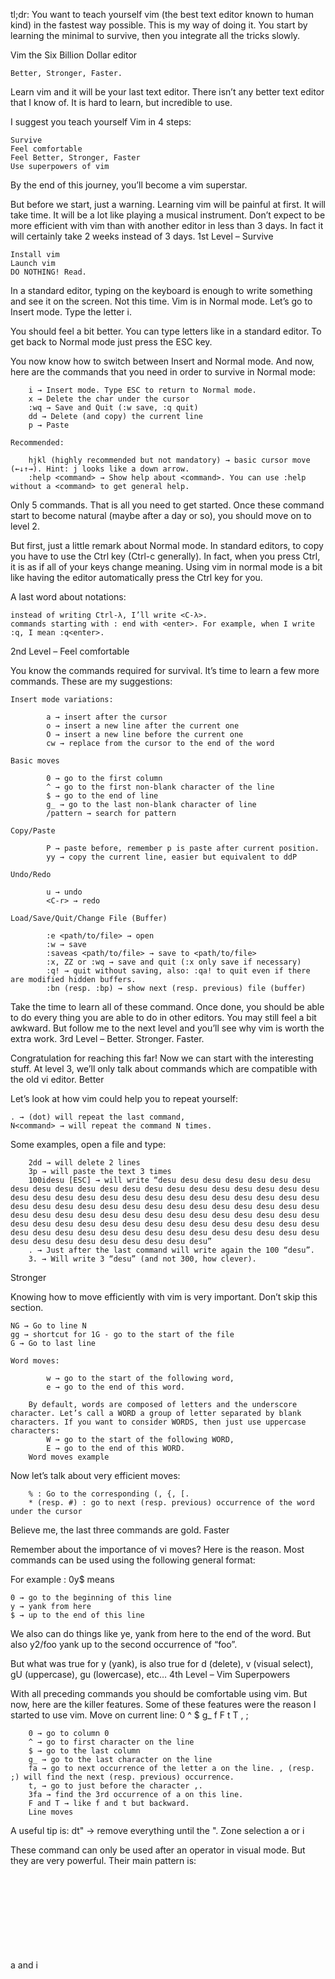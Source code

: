 

tl;dr: You want to teach yourself vim (the best text editor known to human kind) in the fastest way possible. This is my way of doing it. You start by learning the minimal to survive, then you integrate all the tricks slowly.

Vim the Six Billion Dollar editor

    Better, Stronger, Faster.

Learn vim and it will be your last text editor. There isn’t any better text editor that I know of. It is hard to learn, but incredible to use.

I suggest you teach yourself Vim in 4 steps:

    Survive
    Feel comfortable
    Feel Better, Stronger, Faster
    Use superpowers of vim

By the end of this journey, you’ll become a vim superstar.

But before we start, just a warning. Learning vim will be painful at first. It will take time. It will be a lot like playing a musical instrument. Don’t expect to be more efficient with vim than with another editor in less than 3 days. In fact it will certainly take 2 weeks instead of 3 days.
1st Level – Survive

    Install vim
    Launch vim
    DO NOTHING! Read.

In a standard editor, typing on the keyboard is enough to write something and see it on the screen. Not this time. Vim is in Normal mode. Let’s go to Insert mode. Type the letter i.

You should feel a bit better. You can type letters like in a standard editor. To get back to Normal mode just press the ESC key.

You now know how to switch between Insert and Normal mode. And now, here are the commands that you need in order to survive in Normal mode:

        i → Insert mode. Type ESC to return to Normal mode.
        x → Delete the char under the cursor
        :wq → Save and Quit (:w save, :q quit)
        dd → Delete (and copy) the current line
        p → Paste

    Recommended:

        hjkl (highly recommended but not mandatory) → basic cursor move (←↓↑→). Hint: j looks like a down arrow.
        :help <command> → Show help about <command>. You can use :help without a <command> to get general help.

Only 5 commands. That is all you need to get started. Once these command start to become natural (maybe after a day or so), you should move on to level 2.

But first, just a little remark about Normal mode. In standard editors, to copy you have to use the Ctrl key (Ctrl-c generally). In fact, when you press Ctrl, it is as if all of your keys change meaning. Using vim in normal mode is a bit like having the editor automatically press the Ctrl key for you.

A last word about notations:

    instead of writing Ctrl-λ, I’ll write <C-λ>.
    commands starting with : end with <enter>. For example, when I write :q, I mean :q<enter>.

2nd Level – Feel comfortable

You know the commands required for survival. It’s time to learn a few more commands. These are my suggestions:

    Insert mode variations:

            a → insert after the cursor
            o → insert a new line after the current one
            O → insert a new line before the current one
            cw → replace from the cursor to the end of the word

    Basic moves

            0 → go to the first column
            ^ → go to the first non-blank character of the line
            $ → go to the end of line
            g_ → go to the last non-blank character of line
            /pattern → search for pattern

    Copy/Paste

            P → paste before, remember p is paste after current position.
            yy → copy the current line, easier but equivalent to ddP

    Undo/Redo

            u → undo
            <C-r> → redo

    Load/Save/Quit/Change File (Buffer)

            :e <path/to/file> → open
            :w → save
            :saveas <path/to/file> → save to <path/to/file>
            :x, ZZ or :wq → save and quit (:x only save if necessary)
            :q! → quit without saving, also: :qa! to quit even if there are modified hidden buffers.
            :bn (resp. :bp) → show next (resp. previous) file (buffer)

Take the time to learn all of these command. Once done, you should be able to do every thing you are able to do in other editors. You may still feel a bit awkward. But follow me to the next level and you’ll see why vim is worth the extra work.
3rd Level – Better. Stronger. Faster.

Congratulation for reaching this far! Now we can start with the interesting stuff. At level 3, we’ll only talk about commands which are compatible with the old vi editor.
Better

Let’s look at how vim could help you to repeat yourself:

    . → (dot) will repeat the last command,
    N<command> → will repeat the command N times.

Some examples, open a file and type:

        2dd → will delete 2 lines
        3p → will paste the text 3 times
        100idesu [ESC] → will write “desu desu desu desu desu desu desu desu desu desu desu desu desu desu desu desu desu desu desu desu desu desu desu desu desu desu desu desu desu desu desu desu desu desu desu desu desu desu desu desu desu desu desu desu desu desu desu desu desu desu desu desu desu desu desu desu desu desu desu desu desu desu desu desu desu desu desu desu desu desu desu desu desu desu desu desu desu desu desu desu desu desu desu desu desu desu desu desu desu desu desu desu desu desu desu desu desu desu desu desu”
        . → Just after the last command will write again the 100 “desu”.
        3. → Will write 3 “desu” (and not 300, how clever).

Stronger

Knowing how to move efficiently with vim is very important. Don’t skip this section.

    NG → Go to line N
    gg → shortcut for 1G - go to the start of the file
    G → Go to last line

    Word moves:

            w → go to the start of the following word,
            e → go to the end of this word.

        By default, words are composed of letters and the underscore character. Let’s call a WORD a group of letter separated by blank characters. If you want to consider WORDS, then just use uppercase characters:
            W → go to the start of the following WORD,
            E → go to the end of this WORD.
        Word moves example

Now let’s talk about very efficient moves:

        % : Go to the corresponding (, {, [.
        * (resp. #) : go to next (resp. previous) occurrence of the word under the cursor

Believe me, the last three commands are gold.
Faster

Remember about the importance of vi moves? Here is the reason. Most commands can be used using the following general format:

<start position><command><end position>

For example : 0y$ means

    0 → go to the beginning of this line
    y → yank from here
    $ → up to the end of this line

We also can do things like ye, yank from here to the end of the word. But also y2/foo yank up to the second occurrence of “foo”.

But what was true for y (yank), is also true for d (delete), v (visual select), gU (uppercase), gu (lowercase), etc…
4th Level – Vim Superpowers

With all preceding commands you should be comfortable using vim. But now, here are the killer features. Some of these features were the reason I started to use vim.
Move on current line: 0 ^ $ g_ f F t T , ;

        0 → go to column 0
        ^ → go to first character on the line
        $ → go to the last column
        g_ → go to the last character on the line
        fa → go to next occurrence of the letter a on the line. , (resp. ;) will find the next (resp. previous) occurrence.
        t, → go to just before the character ,.
        3fa → find the 3rd occurrence of a on this line.
        F and T → like f and t but backward.
        Line moves

A useful tip is: dt" → remove everything until the ".
Zone selection <action>a<object> or <action>i<object>

These command can only be used after an operator in visual mode. But they are very powerful. Their main pattern is:

<action>a<object> and <action>i<object>

Where action can be any action, for example, d (delete), y (yank), v (select in visual mode). The object can be: w a word, W a WORD (extended word), s a sentence, p a paragraph. But also, natural character such as ", ', ), }, ].

Suppose the cursor is on the first o of (map (+) ("foo")).

        vi" → will select foo.
        va" → will select "foo".
        vi) → will select "foo".
        va) → will select ("foo").
        v2i) → will select map (+) ("foo")
        v2a) → will select (map (+) ("foo"))

Text objects selection
Select rectangular blocks: <C-v>.

Rectangular blocks are very useful for commenting many lines of code. Typically: 0<C-v><C-d>I-- [ESC]

    ^ → go to the first non-blank character of the line
    <C-v> → Start block selection
    <C-d> → move down (could also be jjj or %, etc…)
    I-- [ESC] → write -- to comment each line

Rectangular blocks

Note: in Windows you might have to use <C-q> instead of <C-v> if your clipboard is not empty.
Completion: <C-n> and <C-p>.
In Insert mode, just type the start of a word, then type <C-p>, magic…
Completion
Macros : qa do something q, @a, @@

qa record your actions in the register a. Then @a will replay the macro saved into the register a as if you typed it. @@ is a shortcut to replay the last executed macro.

    Example

    On a line containing only the number 1, type this:

        qaYp<C-a>q →
            qa start recording.
            Yp duplicate this line.
            <C-a> increment the number.
            q stop recording.
        @a → write 2 under the 1
        @@ → write 3 under the 2
        Now do 100@@ will create a list of increasing numbers until 103.

Macros
Visual selection: v,V,<C-v>

We saw an example with <C-v>. There is also v and V. Once the selection has been made, you can:

    J → join all the lines together.
    < (resp. >) → indent to the left (resp. to the right).
    = → auto indent

Autoindent

Add something at the end of all visually selected lines:

    <C-v>
    go to desired line (jjj or <C-d> or /pattern or % etc…)
    $ go to the end of the line
    A, write text, ESC.

Append to many lines
Splits: :split and vsplit.

These are the most important commands, but you should look at :help split.

        :split → create a split (:vsplit create a vertical split)
        <C-w><dir> : where dir is any of hjkl or ←↓↑→ to change the split.
        <C-w>_ (resp. <C-w>|) : maximise the size of the split (resp. vertical split)
        <C-w>+ (resp. <C-w>-) : Grow (resp. shrink) split

Split
Conclusion

That was 90% of the commands I use every day. I suggest that you learn no more than one or two new commands per day. After two to three weeks you’ll start to feel the power of vim in your hands.

Learning Vim is more a matter of training than plain memorization. Fortunately vim comes with some very good tools and excellent documentation. Run vimtutor until you are familiar with most basic commands. Also, you should read this page carefully: :help usr_02.txt.

Then, you will learn about !, folds, registers, plugins and many other features. Learn vim like you’d learn piano and all should be fine.
